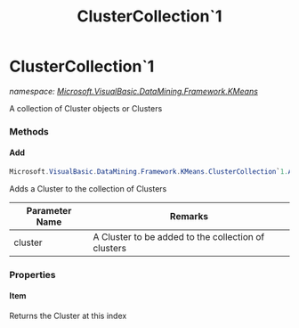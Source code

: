 ﻿---
title: ClusterCollection`1
---

# ClusterCollection`1
_namespace: [Microsoft.VisualBasic.DataMining.Framework.KMeans](N-Microsoft.VisualBasic.DataMining.Framework.KMeans.html)_

A collection of Cluster objects or Clusters

### Methods

#### Add
```csharp
Microsoft.VisualBasic.DataMining.Framework.KMeans.ClusterCollection`1.Add(Microsoft.VisualBasic.DataMining.Framework.KMeans.Cluster{`0})
```
Adds a Cluster to the collection of Clusters

|Parameter Name|Remarks|
|--------------|-------|
|cluster|A Cluster to be added to the collection of clusters|




### Properties

#### Item
Returns the Cluster at this index

